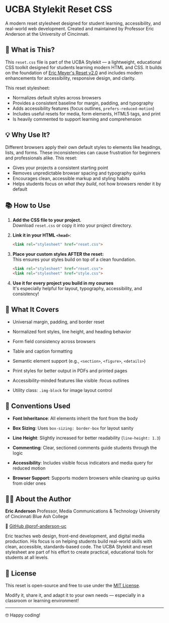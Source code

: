 # UCBA Stylekit Reset CSS

A modern reset stylesheet designed for student learning, accessibility, and real-world web development. Created and maintained by Professor Eric Anderson at the University of Cincinnati.

## 🎯 What is This?

This `reset.css` file is part of the UCBA Stylekit — a lightweight, educational CSS toolkit designed for students learning modern HTML and CSS. It builds on the foundation of [Eric Meyer's Reset v2.0](https://meyerweb.com/eric/tools/css/reset/) and includes modern enhancements for accessibility, responsive design, and clarity.

This reset stylesheet:

- Normalizes default styles across browsers
- Provides a consistent baseline for margin, padding, and typography
- Adds accessibility features (focus outlines, `prefers-reduced-motion`)
- Includes useful resets for media, form elements, HTML5 tags, and print
- Is heavily commented to support learning and comprehension

## 💡 Why Use It?

Different browsers apply their own default styles to elements like headings, lists, and forms. These inconsistencies can cause frustration for beginners and professionals alike. This reset:

- Gives your projects a consistent starting point
- Removes unpredictable browser spacing and typography quirks
- Encourages clean, accessible markup and styling habits
- Helps students focus on *what they build*, not how browsers render it by default

## 📚 How to Use

1. **Add the CSS file to your project.**  
   Download `reset.css` or copy it into your project directory.

2. **Link it in your HTML `<head>`**:
   ```html
   <link rel="stylesheet" href="reset.css">
   ```

3. **Place your custom styles AFTER the reset:**<br>
This ensures your styles build on top of a clean foundation.
   ```html
   <link rel="stylesheet" href="reset.css">
   <link rel="stylesheet" href="style.css">
   ```

4. **Use it for every project you build in my courses**<br>
It's especially helpful for layout, typography, accessibility, and consistency!


## 🔧 What It Covers

- Universal margin, padding, and border reset

- Normalized font styles, line height, and heading behavior

- Form field consistency across browsers

- Table and caption formatting

- Semantic element support (e.g., `<section>`, `<figure>`, `<details>`)

- Print styles for better output in PDFs and printed pages

- Accessibility-minded features like visible :focus outlines

- Utility class: `.img-block` for image layout control


## 🧠 Conventions Used

- **Font Inheritance**: All elements inherit the font from the body  

- **Box Sizing**: Uses `box-sizing: border-box` for layout sanity  

- **Line Height**: Slightly increased for better readability (`line-height: 1.3`)  

- **Commenting**: Clear, sectioned comments guide students through the logic  

- **Accessibility**: Includes visible focus indicators and media query for reduced motion  

- **Browser Support**: Supports modern browsers while cleaning up quirks from older ones  


## 👨‍🏫 About the Author

**Eric Anderson**
Professor, Media Communications & Technology
University of Cincinnati Blue Ash College

🔗 [GitHub @prof-anderson-uc](https://github.com/prof-anderson-uc)


Eric teaches web design, front-end development, and digital media production. His focus is on helping students build real-world skills with clean, accessible, standards-based code. The UCBA Stylekit and reset stylesheet are part of his effort to create practical, educational tools for students at all levels.

## 📄 License
This reset is open-source and free to use under the [MIT License](https://opensource.org/licenses/MIT).

Modify it, share it, and adapt it to your own needs — especially in a classroom or learning environment!

---

🤓 Happy coding!